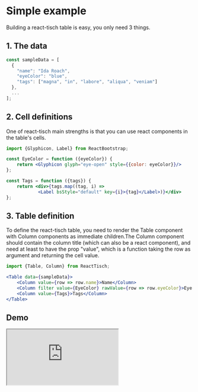 # Simple example

Building a react-tisch table is easy, you only need 3 things.

## 1. The data

```jsx
const sampleData = [
  {
    "name": "Ida Roach",
    "eyeColor": "blue",
    "tags": ["magna", "in", "labore", "aliqua", "veniam"]
  },
  ...
];
```

## 2. Cell definitions

One of react-tisch main strengths is that you can use react components in the table's cells.

```jsx
import {Glyphicon, Label} from ReactBootstrap;

const EyeColor = function ({eyeColor}) {
    return <Glyphicon glyph="eye-open" style={{color: eyeColor}}/>
};

const Tags = function ({tags}) {
    return <div>{tags.map((tag, i) =>
            <Label bsStyle="default" key={i}>{tag}</Label>)}</div>
};
```

## 3. Table definition

To define the react-tisch table, you need to render the Table component with Column components as immediate children.The Column component should contain the column title (which can also be a react component), and need at least to have the prop "value", which is a function taking the row as argument and returning the cell value.

```jsx
import {Table, Column} from ReactTisch;

<Table data={sampleData}>
    <Column value={row => row.name}>Name</Column>
    <Column filter value={EyeColor} rawValue={row => row.eyeColor}>Eye color</Column>
    <Column value={Tags}>Tags</Column>
</Table>
```

## Demo

<iframe src="https://kayak.github.io/react-tisch/demo/index.html#Sample1">
</iframe>
